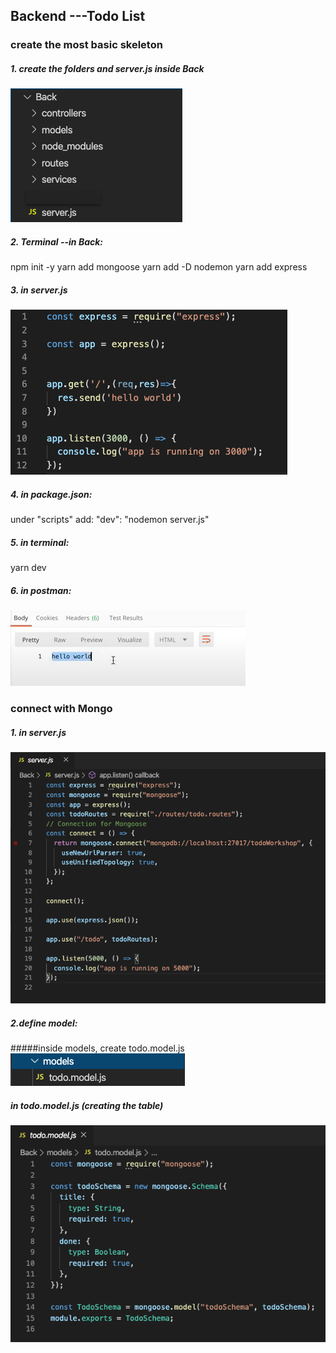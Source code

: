 ## Backend ---Todo List

### create the most basic skeleton
##### 1. create the folders and server.js inside Back
![Image of one](https://github.com/miaypc/Notes/blob/master/images/backend-one.png)

##### 2. Terminal --in Back: 
   npm init -y
   yarn add mongoose
   yarn add -D nodemon
   yarn add express
   
##### 3. in server.js
![Image of one](https://github.com/miaypc/Notes/blob/master/images/backend-two.png)

##### 4. in package.json:
   under "scripts" add:
  "dev": "nodemon server.js"

##### 5. in terminal:
   yarn dev
   
 ##### 6. in postman:
 ![Image of one](https://github.com/miaypc/Notes/blob/master/images/backend-three.png)

### connect with Mongo

##### 1. in server.js
![Image of one](https://github.com/miaypc/Notes/blob/master/images/backend-four.png)

##### 2.define model:
   #####inside models, create todo.model.js
   ![Image of one](https://github.com/miaypc/Notes/blob/master/images/backend-five.png)
   
  ##### in todo.model.js (creating the table)
   ![Image of one](https://github.com/miaypc/Notes/blob/master/images/backend-six.png)


